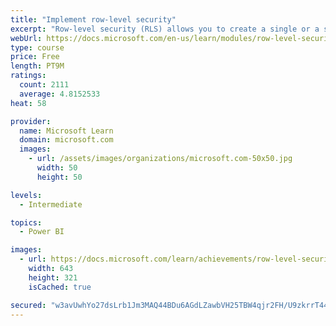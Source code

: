 ```yaml
---
title: "Implement row-level security"
excerpt: "Row-level security (RLS) allows you to create a single or a set of reports that targets data for a specific user. In this module, you will learn how to implement RLS by using either a static or dynamic method and how Microsoft Power BI simplifies testing RLS in Power BI Desktop and Power BI service."
webUrl: https://docs.microsoft.com/en-us/learn/modules/row-level-security-power-bi/
type: course
price: Free
length: PT9M
ratings:
  count: 2111
  average: 4.8152533
heat: 58

provider:
  name: Microsoft Learn
  domain: microsoft.com
  images:
    - url: /assets/images/organizations/microsoft.com-50x50.jpg
      width: 50
      height: 50

levels:
  - Intermediate

topics:
  - Power BI

images:
  - url: https://docs.microsoft.com/learn/achievements/row-level-security-power-bi-social.png
    width: 643
    height: 321
    isCached: true

secured: "w3avUwhYo27dsLrb1Jm3MAQ44BDu6AGdLZawbVH25TBW4qjr2FH/U9zkrrT44p9D9PN2kkS9ob3XzNkkPRcKPduo/24TNxQp57fhJDhPjcAK6Gi5VGeZofrISP1apwB90tg0Fbz6lqIqQlwSgya0Kq5SuayY4PpjdiCg8vNXNftxpyV3oxeuuMkMQGpxfFMpi0Pk6z4+mv3N91Rdx9y+lbPoqfxw9G8Xbpvd+ew2VKv0CKnCxz5mymCHmgfIgxwnCMyquSUAYk4uMtomHMZ+imGiuUaFrImpN4VBgQ+d51ryzDQaJ0/Nu9jN1nAECF79stgP1wtu0ScTgfzQg6qHnDavdS5Qt5KqvUWWrGHHrLQu5DYCkIHMa7H5jWoQk28m3pyutNisJlhmpgyxSU8n9EBXPzPAqYesgIhod4TWIew=;f20SlHpJLjuw2mbIBKLgtg=="
---
```



